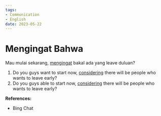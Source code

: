 ```yaml
---
tags:
- Communication
- English
date: 2023-05-22
---
```


# Mengingat Bahwa

Mau mulai sekarang, <ins>mengingat</ins> bakal ada yang leave duluan?

1. Do you guys want to start now, <ins>considering</ins> there will be people who wants to leave early?
2. Do you guys able to start now, <ins>considering</ins> there will be people who wants to leave early?



**References:**

- Bing Chat